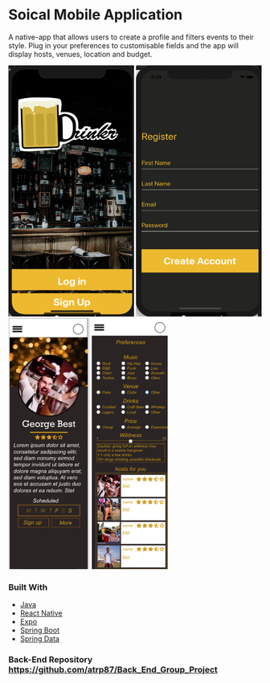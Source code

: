 # Soical Mobile Application

A native-app that allows users to create a profile and filters events to their style. Plug in your preferences to customisable fields and the app will display hosts, venues, location and budget.

<img src="Planning/Wireframe4.png" width="250" height="500"> <img src="Planning/Wireframe3.png" width="250" height="500"> <img src="Planning/Wireframe7.png" height="500"> <img src="Planning/Wireframe5.png" height="500">

### Built With
* [Java](https://www.java.com/en/)
* [React Native](https://reactnative.dev/)
* [Expo](https://expo.io/)
* [Spring Boot](https://spring.io/projects/spring-boot)
* [Spring Data](https://spring.io/projects/spring-data)

### Back-End Repository https://github.com/atrp87/Back_End_Group_Project




